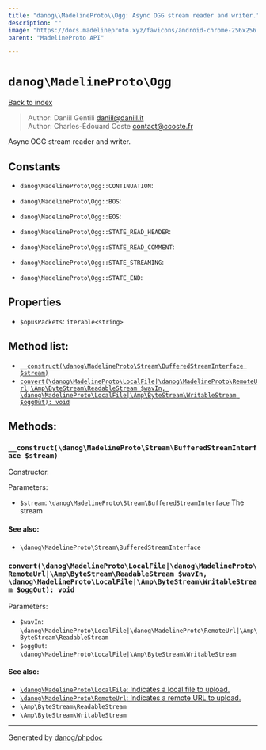 ```yaml
---
title: "danog\\MadelineProto\\Ogg: Async OGG stream reader and writer."
description: ""
image: "https://docs.madelineproto.xyz/favicons/android-chrome-256x256.png"
parent: "MadelineProto API"

---
```

# `danog\MadelineProto\Ogg`
[Back to index](../../index.html)

> Author: Daniil Gentili <daniil@daniil.it>  
> Author: Charles-Édouard Coste <contact@ccoste.fr>  
  

Async OGG stream reader and writer.  




## Constants
* `danog\MadelineProto\Ogg::CONTINUATION`: 

* `danog\MadelineProto\Ogg::BOS`: 

* `danog\MadelineProto\Ogg::EOS`: 

* `danog\MadelineProto\Ogg::STATE_READ_HEADER`: 

* `danog\MadelineProto\Ogg::STATE_READ_COMMENT`: 

* `danog\MadelineProto\Ogg::STATE_STREAMING`: 

* `danog\MadelineProto\Ogg::STATE_END`: 

## Properties
* `$opusPackets`: `iterable<string>` 

## Method list:
* [`__construct(\danog\MadelineProto\Stream\BufferedStreamInterface $stream)`](#__construct-danog-madelineproto-stream-bufferedstreaminterface-stream)
* [`convert(\danog\MadelineProto\LocalFile|\danog\MadelineProto\RemoteUrl|\Amp\ByteStream\ReadableStream $wavIn, \danog\MadelineProto\LocalFile|\Amp\ByteStream\WritableStream $oggOut): void`](#convert-danog-madelineproto-localfile-danog-madelineproto-remoteurl-amp-bytestream-readablestream-wavin-danog-madelineproto-localfile-amp-bytestream-writablestream-oggout-void)

## Methods:
### `__construct(\danog\MadelineProto\Stream\BufferedStreamInterface $stream)`

Constructor.


Parameters:

* `$stream`: `\danog\MadelineProto\Stream\BufferedStreamInterface` The stream  


#### See also: 
* `\danog\MadelineProto\Stream\BufferedStreamInterface`




### `convert(\danog\MadelineProto\LocalFile|\danog\MadelineProto\RemoteUrl|\Amp\ByteStream\ReadableStream $wavIn, \danog\MadelineProto\LocalFile|\Amp\ByteStream\WritableStream $oggOut): void`




Parameters:

* `$wavIn`: `\danog\MadelineProto\LocalFile|\danog\MadelineProto\RemoteUrl|\Amp\ByteStream\ReadableStream`   
* `$oggOut`: `\danog\MadelineProto\LocalFile|\Amp\ByteStream\WritableStream`   


#### See also: 
* [`\danog\MadelineProto\LocalFile`: Indicates a local file to upload.](../../danog/MadelineProto/LocalFile.html)
* [`\danog\MadelineProto\RemoteUrl`: Indicates a remote URL to upload.](../../danog/MadelineProto/RemoteUrl.html)
* `\Amp\ByteStream\ReadableStream`
* `\Amp\ByteStream\WritableStream`




---
Generated by [danog/phpdoc](https://phpdoc.daniil.it)
